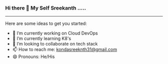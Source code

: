 ### Hi there 👋 My Self Sreekanth .....

____________________________________________________________________________________________________________________________________________________________________________

Here are some ideas to get you started:

- 🔭 I’m currently working on Cloud DevOps
- 🌱 I’m currently learning K8's
- 👯 I’m looking to collaborate on tech stack 
- 📫 How to reach me: kondasreeknth31@gmail.com
- 😄 Pronouns: He/His


